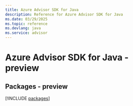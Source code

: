 ```yaml
---
title: Azure Advisor SDK for Java
description: Reference for Azure Advisor SDK for Java
ms.date: 03/29/2025
ms.topic: reference
ms.devlang: java
ms.service: advisor
---
```

# Azure Advisor SDK for Java - preview
## Packages - preview
[!INCLUDE [packages](advisor-index.md)]